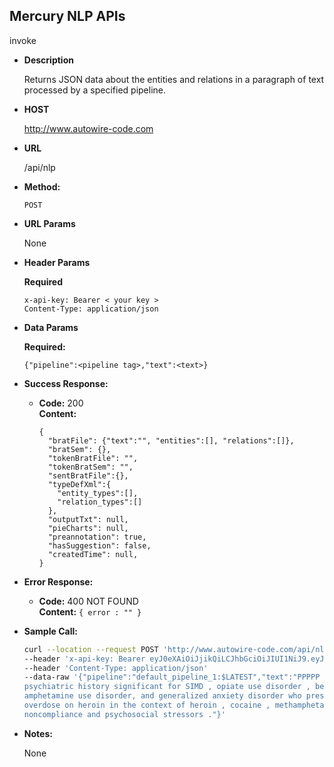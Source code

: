 
**Mercury NLP APIs**
----
invoke

* **Description**

  Returns JSON data about the entities and relations in a paragraph of text processed by a specified pipeline.

* **HOST**

  http://www.autowire-code.com  

* **URL**

  /api/nlp

* **Method:**

  `POST`
  
* **URL Params**

  None

* **Header Params**

  **Required**

  `x-api-key: Bearer < your key >` <br>
  `Content-Type: application/json`

* **Data Params**

  **Required:**

  `{"pipeline":<pipeline tag>,"text":<text>}`

* **Success Response:**

  * **Code:** 200 <br />
    **Content:** 
    ```
    { 
      "bratFile": {"text":"", "entities":[], "relations":[]},
      "bratSem": {},
      "tokenBratFile": "",
      "tokenBratSem": "",
      "sentBratFile":{},
      "typeDefXml":{
        "entity_types":[],
        "relation_types":[]
      },
      "outputTxt": null,
      "pieCharts": null,
      "preannotation": true,
      "hasSuggestion": false,
      "createdTime": null,
    }
    ```
 
* **Error Response:**

  * **Code:** 400 NOT FOUND <br />
    **Content:** `{ error : "" }`

* **Sample Call:**

  ```bash
  curl --location --request POST 'http://www.autowire-code.com/api/nlp' 
  --header 'x-api-key: Bearer eyJ0eXAiOiJjikQiLCJhbGciOiJIUI1NiJ9.eyJ1c2VySWQiOiI1IiwidXJsjoiaHR0cDjOuH3d3dy5hdXRvd2lyZS1jb2RlLmNvbSJ9.lgNDASH4jip7jwuZVllNqiW1ZpSYdWuaOP92cmMlIi8' 
  --header 'Content-Type: application/json' 
  --data-raw '{"pipeline":"default_pipeline_1:$LATEST","text":"PPPPP is a 21 yo female with past 
  psychiatric history significant for SIMD , opiate use disorder , benzodiazepine use disorder , 
  amphetamine use disorder, and generalized anxiety disorder who presents with SI with plan to 
  overdose on heroin in the context of heroin , cocaine , methamphetamine abuse , medication 
  noncompliance and psychosocial stressors ."}'
  ```

* **Notes:**

  None